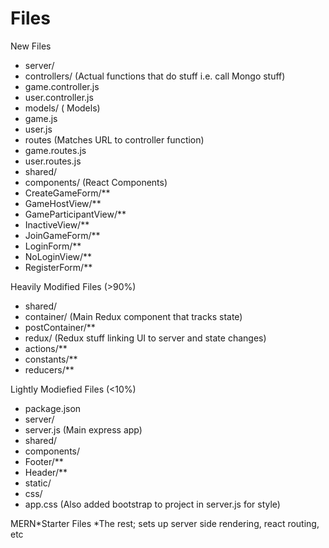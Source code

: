 # Files

New Files
* server/
 * controllers/ (Actual functions that do stuff i.e. call Mongo stuff)
  * game.controller.js
  * user.controller.js
 * models/ ( Models)
  * game.js
  * user.js
 * routes (Matches URL to controller function)
  * game.routes.js
  * user.routes.js
* shared/
 * components/ (React Components)
  * CreateGameForm/**
  * GameHostView/**
  * GameParticipantView/**
  * InactiveView/**
  * JoinGameForm/**
  * LoginForm/**
  * NoLoginView/**
  * RegisterForm/**
 
Heavily Modified Files (>90%)
* shared/
 * container/ (Main Redux component that tracks state)
  * postContainer/**
 * redux/ (Redux stuff linking UI to server and state changes)
  * actions/**
  * constants/**
  * reducers/**

Lightly Modiefied Files (<10%)
* package.json
* server/
 * server.js (Main express app)
* shared/
 * components/
  * Footer/**
  * Header/**
* static/
 * css/
  * app.css (Also added bootstrap to project in server.js for style)

MERN*Starter Files
*The rest; sets up server side rendering, react routing, etc




